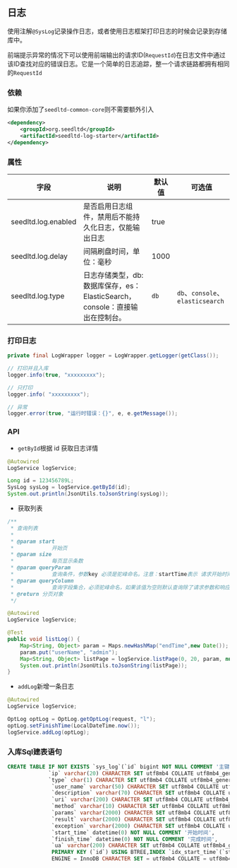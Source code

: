 ## 日志

使用注解`@SysLog`记录操作日志，或者使用日志框架打印日志的时候会记录到存储库中。

前端提示异常的情况下可以使用前端输出的请求ID(`RequestId`)在日志文件中通过该ID查找对应的错误日志。它是一个简单的日志追踪，整一个请求链路都拥有相同的`RequestId`

### 依赖

如果你添加了`seedltd-common-core`则不需要额外引入

```xml
<dependency>
    <groupId>org.seedltd</groupId>
    <artifactId>seedltd-log-starter</artifactId>
</dependency>
```

### 属性

| **字段**            | **说明**                                                     | **默认值** | **可选值**                       |
| ------------------- | ------------------------------------------------------------ | ---------- | -------------------------------- |
| seedltd.log.enabled | 是否启用日志组件，禁用后不能持久化日志，仅能输出日志         | true       |                                  |
| seedltd.log.delay   | 间隔刷盘时间，单位：毫秒                                     | 1000       |                                  |
| seedltd.log.type    | 日志存储类型，db: 数据库保存，es：ElasticSearch，console：直接输出在控制台。 | `db`       | `db`、`console`、`elasticsearch` |

### 打印日志

```java
private final LogWrapper logger = LogWrapper.getLogger(getClass());

// 打印并且入库
logger.info(true, "xxxxxxxxx");

// 只打印
logger.info( "xxxxxxxxx");

// 异常
logger.error(true, "运行时错误：{}", e, e.getMessage());
```

### API

- `getById`根据 id 获取日志详情

```java
@Autowired
LogService logService;

Long id = 123456789L;
SysLog sysLog = logService.getById(id);
System.out.println(JsonUtils.toJsonString(sysLog));
```

- 获取列表

```java
/**
 * 查询列表
 *
 * @param start
 *            开始页
 * @param size
 *            每页显示条数
 * @param queryParam
 *            查询条件，参数key 必须是驼峰命名。注意：startTime表示 请求开始时间，endTime表示请求结束时间。这两个值是固定筛选时间条件key。值必须是Date对象或者时间戳。其它查询条件都是eq
 * @param queryColumn
 *            查询字段集合，必须驼峰命名，如果该值为空则默认查询除了请求参数和响应参数外的其它字段。
 * @return 分页对象
 */
```

```java
@Autowired
LogService logService;

@Test
public void listLog() {
    Map<String, Object> param = Maps.newHashMap("endTime",new Date());
    param.put("userName", "admin");
    Map<String, Object> listPage = logService.listPage(0, 20, param, null);
    System.out.println(JsonUtils.toJsonString(listPage));
}
```

- `addLog`新增一条日志

```java
@Autowired
LogService logService;

OptLog optLog = OptLog.getOptLog(request, "l");
optLog.setFinishTime(LocalDateTime.now());
logService.addLog(optLog);
```

### 入库Sql建表语句
```sql
CREATE TABLE IF NOT EXISTS `sys_log`(`id` bigint NOT NULL COMMENT '主键',
             `ip` varchar(20) CHARACTER SET utf8mb4 COLLATE utf8mb4_general_ci NOT NULL COMMENT '请求IP地址',
             `type` char(1) CHARACTER SET utf8mb4 COLLATE utf8mb4_general_ci NOT NULL COMMENT '日志类型， l: 登入，o：普通日志，e：异常',
              `user_name` varchar(50) CHARACTER SET utf8mb4 COLLATE utf8mb4_general_ci NULL DEFAULT NULL COMMENT '操作人',
              `description` varchar(70) CHARACTER SET utf8mb4 COLLATE utf8mb4_general_ci NULL DEFAULT NULL COMMENT '操作描述',
              `uri` varchar(200) CHARACTER SET utf8mb4 COLLATE utf8mb4_general_ci NOT NULL COMMENT '请求地址',
              `method` varchar(10) CHARACTER SET utf8mb4 COLLATE utf8mb4_general_ci NOT NULL COMMENT '请求类型',
              `params` varchar(2000) CHARACTER SET utf8mb4 COLLATE utf8mb4_general_ci NULL DEFAULT NULL COMMENT '请求参数',
              `result` varchar(2000) CHARACTER SET utf8mb4 COLLATE utf8mb4_general_ci NULL DEFAULT NULL COMMENT '返回值',
              `exception` varchar(2000) CHARACTER SET utf8mb4 COLLATE utf8mb4_general_ci NULL DEFAULT NULL COMMENT '异常描述',
              `start_time` datetime(0) NOT NULL COMMENT '开始时间',
              `finish_time` datetime(0) NOT NULL COMMENT '完成时间',
              `ua` varchar(200) CHARACTER SET utf8mb4 COLLATE utf8mb4_general_ci NULL DEFAULT NULL COMMENT '浏览器',
              PRIMARY KEY (`id`) USING BTREE,INDEX `idx_start_time`(`start_time`) USING BTREE)
              ENGINE = InnoDB CHARACTER SET = utf8mb4 COLLATE = utf8mb4_general_ci ROW_FORMAT = Dynamic;
```